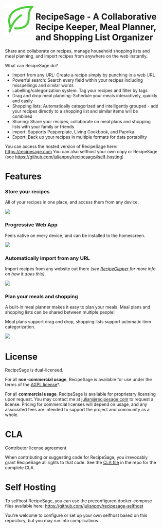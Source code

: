 <a href="https://recipesage.com"><img align="left" width="100" height="100" src="Frontend/src/assets/imgs/logo_green.png"></img></a>

# RecipeSage - A Collaborative Recipe Keeper, Meal Planner, and Shopping List Organizer

Share and collaborate on recipes, manage household shopping lists and meal planning, and import recipes from anywhere on the web instantly.

What can RecipeSage do?

- Import from any URL: Create a recipe simply by punching in a web URL
- Powerful search: Search every field within your recipes including misspellings and similar words
- Labelling/categorization system: Tag your recipes and filter by tags
- Drag and drop meal planning: Schedule your meals interactively, quickly and easily
- Shopping lists: Automatically categorized and intelligently grouped - add your recipes directly to a shopping list and similar items will be combined
- Sharing: Share your recipes, collaborate on meal plans and shopping lists with your family or friends
- Import: Supports Pepperplate, Living Cookbook, and Paprika
- Export: Back up your recipes in multiple formats for data portability

You can access the hosted version of RecipeSage here: https://recipesage.com
You can also selfhost your own copy or RecipeSage (see https://github.com/julianpoy/recipesage#self-hosting)

# Features

### Store your recipes
All of your recipes in one place, and access them from any device.

<img src="Assets/myrecipes.gif"></img>

### Progressive Web App
Feels native on every device, and can be installed to the homescreen.

<img src="Assets/recipe-mobile.gif"></img>

### Automatically import from any URL
Import recipes from any website out there *(see [RecipeClipper](https://github.com/julianpoy/recipeclipper) for more info on how it does this)*.

<img src="Assets/automatic-import.gif"></img>

### Plan your meals and shopping
A built-in meal planner makes it easy to plan your meals. Meal plans and shopping lists can be shared between multiple people!

Meal plans support drag and drop, shopping lists support automatic item categorization.

<img src="Assets/mealplan.gif"></img>

# License

RecipeSage is dual-licensed.

For all **non-commercial usage**, RecipeSage is available for use under the terms of the [AGPL license](https://www.gnu.org/licenses/agpl-3.0.en.html)*.

For all **commercial usage**, RecipeSage is available for proprietary licensing upon request. You may contact me at julian@recipesage.com to request a license.
Pricing for commercial licenses will depend on usage, and any associated fees are intended to support the project and community as a whole.

# CLA
Contributor license agreement.

When contributing or suggesting code for RecipeSage, you irrevocably grant RecipeSage all rights to that code. See the [CLA file](docs/CLA.md) in the repo for the complete CLA.

# Self Hosting

To selfhost RecipeSage, you can use the preconfigured docker-compose files available here: https://github.com/julianpoy/recipesage-selfhost

You're welcome to configure or set up your own selfhost based on this repository, but you may run into complications.
